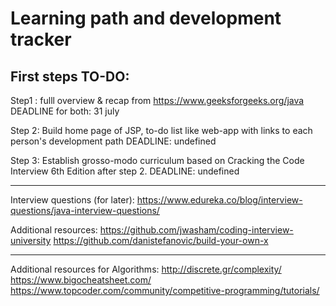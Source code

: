 # Learning path and development tracker

First steps TO-DO:
--------------------------------------------------------------------------
Step1 :  fulll overview & recap from 
https://www.geeksforgeeks.org/java    
DEADLINE for both: 31 july 

Step 2: Build home page of JSP, to-do list like web-app with links to each person's development path
DEADLINE: undefined

Step 3: Establish grosso-modo curriculum based on Cracking the Code Interview 6th Edition after step 2.
DEADLINE: undefined

--------------------------------------------------------------------------
Interview questions (for later):
https://www.edureka.co/blog/interview-questions/java-interview-questions/


Additional resources:
https://github.com/jwasham/coding-interview-university
https://github.com/danistefanovic/build-your-own-x

--------------------------------------------------------------------------
Additional resources for Algorithms:
http://discrete.gr/complexity/
https://www.bigocheatsheet.com/
https://www.topcoder.com/community/competitive-programming/tutorials/
